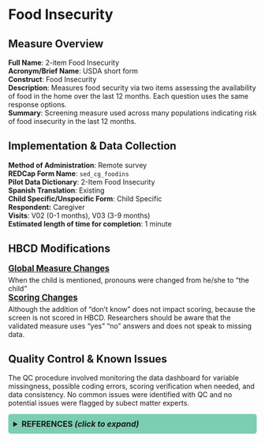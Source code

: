 # Food Insecurity
## Measure Overview
**Full Name**: 2-item Food Insecurity   
**Acronym/Brief Name**: USDA short form  
**Construct**: Food Insecurity   
**Description**: Measures food security via two items assessing the availability of food in the home over the last 12 months. Each question uses the same response options.  
**Summary**: Screening measure used across many populations indicating risk of food insecurity in the last 12 months.

## Implementation & Data Collection
**Method of Administration**: Remote survey  
**REDCap Form Name**: `sed_cg_foodins`  
**Pilot Data Dictionary**: 2-Item Food Insecurity  
**Spanish Translation**: Existing  
**Child Specific/Unspecific Form**: Child Specific  
**Respondent:** Caregiver   
**Visits**: V02 (0-1 months), V03 (3-9 months)    
**Estimated length of time for completion**: 1 minute

## HBCD Modifications
<p style="font-size: 1.2em; margin: 0 0 5px;"><b><u>Global Measure Changes</u></b></p>
When the child is mentioned, pronouns were changed from he/she to “the child”

<p style="font-size: 1.2em; margin: 0 0 5px;"><b><u>Scoring Changes</u></b></p>
Although the addition of “don’t know” does not impact scoring, because the screen is not scored in HBCD. Researchers should be aware that the validated measure uses “yes” “no” answers and does not speak to missing data. 

## Quality Control & Known Issues
The QC procedure involved monitoring the data dashboard for variable missingness, possible coding errors, scoring verification when needed, and data consistency. No common issues were identified with QC and no potential issues were flagged by subect matter experts.


<!DOCTYPE html>
<html lang="en">
<head>
  <meta charset="UTF-8">
  <meta name="viewport" content="width=device-width, initial-scale=1.0">
  <title>REFERENCES</title>
  <style>
    .collapsible {
      background-color: #7cceb3;
      padding: 10px;
      margin: 10px 0;
      border-radius: 5px;
    }
    details {
      background-color: #f1f1f1;
      padding: 10px;
      margin: 10px 1;
      border-radius: 5px;
    }
    summary {
      font-size: 16px;
      font-weight: bold;
      cursor: pointer;
    }
    a {
      color: #007BFF;
      text-decoration: none;
    }
  </style>
</head>
<body>
<details class="collapsible">  
  <summary><b>REFERENCES <i>(click to expand)</i></b></summary> 
  <br> 
<ul>
<li>Hager, E. R., Quigg, A. M., Black, M. M., Coleman, S. M., Heeren, T., Rose-Jacobs, R., Cook, J. T., Ettinger de Cuba, S. A., Casey, P. H., Chilton, M., Cutts, D. B., Meyers, A. F., &amp; Frank, D. A. (2010). Development and validity of a 2-item screen to identify families at risk for food insecurity. <em>Pediatrics</em>, 126(1), e26-32. <a href="https://doi.org/10.1542/peds.2009-3146">https://doi.org/10.1542/peds.2009-3146</a></li>
</ul>
</details>
</body>
</html>
<br>